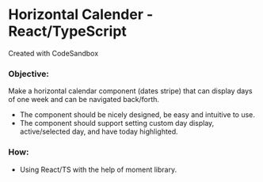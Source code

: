 # Horizontal Calender - React/TypeScript

Created with CodeSandbox

### Objective:

Make a horizontal calendar component (dates stripe) that can display days of one week and can be navigated back/forth.

- The component should be nicely designed, be easy and intuitive to use.
- The component should support setting custom day display, active/selected day, and have today highlighted.

### How:

- Using React/TS with the help of moment library.
